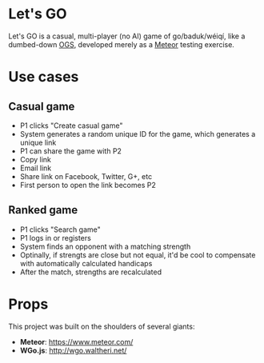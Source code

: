 # Let's GO

Let's GO is a casual, multi-player (no AI) game of go/baduk/wéiqí, like a dumbed-down [OGS](https://online-go.com), developed merely as a [Meteor](https://www.meteor.com/) testing exercise.

# Use cases

## Casual game

* P1 clicks "Create casual game"
* System generates a random unique ID for the game, which generates a unique link
* P1 can share the game with P2
 * Copy link
 * Email link
 * Share link on Facebook, Twitter, G+, etc
* First person to open the link becomes P2

## Ranked game

* P1 clicks "Search game"
* P1 logs in or registers
* System finds an opponent with a matching strength
 * Optinally, if strengts are close but not equal, it'd be cool to compensate with automatically calculated handicaps
* After the match, strengths are recalculated

# Props

This project was built on the shoulders of several giants:

* **Meteor**: https://www.meteor.com/
* **WGo.js**: http://wgo.waltheri.net/
